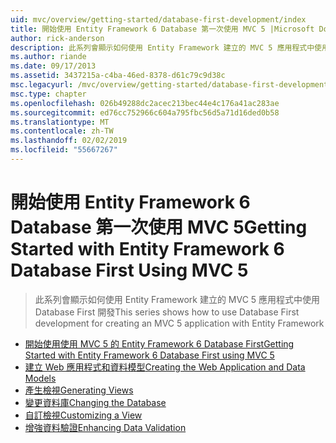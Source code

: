 ```yaml
---
uid: mvc/overview/getting-started/database-first-development/index
title: 開始使用 Entity Framework 6 Database 第一次使用 MVC 5 |Microsoft Docs
author: rick-anderson
description: 此系列會顯示如何使用 Entity Framework 建立的 MVC 5 應用程式中使用 Database First 開發
ms.author: riande
ms.date: 09/17/2013
ms.assetid: 3437215a-c4ba-46ed-8378-d61c79c9d38c
msc.legacyurl: /mvc/overview/getting-started/database-first-development
msc.type: chapter
ms.openlocfilehash: 026b49288dc2acec213bec44e4c176a41ac283ae
ms.sourcegitcommit: ed76cc752966c604a795fbc56d5a71d16ded0b58
ms.translationtype: MT
ms.contentlocale: zh-TW
ms.lasthandoff: 02/02/2019
ms.locfileid: "55667267"
---
```

<a name="getting-started-with-entity-framework-6-database-first-using-mvc-5"></a><span data-ttu-id="d4e0d-103">開始使用 Entity Framework 6 Database 第一次使用 MVC 5</span><span class="sxs-lookup"><span data-stu-id="d4e0d-103">Getting Started with Entity Framework 6 Database First Using MVC 5</span></span>
====================
> <span data-ttu-id="d4e0d-104">此系列會顯示如何使用 Entity Framework 建立的 MVC 5 應用程式中使用 Database First 開發</span><span class="sxs-lookup"><span data-stu-id="d4e0d-104">This series shows how to use Database First development for creating an MVC 5 application with Entity Framework</span></span>


- [<span data-ttu-id="d4e0d-105">開始使用使用 MVC 5 的 Entity Framework 6 Database First</span><span class="sxs-lookup"><span data-stu-id="d4e0d-105">Getting Started with Entity Framework 6 Database First using MVC 5</span></span>](setting-up-database.md)
- [<span data-ttu-id="d4e0d-106">建立 Web 應用程式和資料模型</span><span class="sxs-lookup"><span data-stu-id="d4e0d-106">Creating the Web Application and Data Models</span></span>](creating-the-web-application.md)
- [<span data-ttu-id="d4e0d-107">產生檢視</span><span class="sxs-lookup"><span data-stu-id="d4e0d-107">Generating Views</span></span>](generating-views.md)
- [<span data-ttu-id="d4e0d-108">變更資料庫</span><span class="sxs-lookup"><span data-stu-id="d4e0d-108">Changing the Database</span></span>](changing-the-database.md)
- [<span data-ttu-id="d4e0d-109">自訂檢視</span><span class="sxs-lookup"><span data-stu-id="d4e0d-109">Customizing a View</span></span>](customizing-a-view.md)
- [<span data-ttu-id="d4e0d-110">增強資料驗證</span><span class="sxs-lookup"><span data-stu-id="d4e0d-110">Enhancing Data Validation</span></span>](enhancing-data-validation.md)
